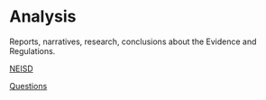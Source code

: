 # Analysis 

Reports, narratives, research, conclusions about the Evidence and Regulations.

[NEISD](https://oakstreetfalls.github.io/Analysis/NEISD)

[Questions](https://oakstreetfalls.github.io/Analysis/ThingsThatMakeYouGoHmmm)
